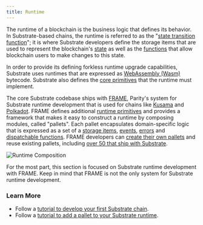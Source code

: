 ```yaml
---
title: Runtime
---
```


The runtime of a blockchain is the business logic that defines its behavior. In Substrate-based
chains, the runtime is referred to as the
"[state transition function](../getting-started/glossary#state-transition-function-stf)"; it is
where Substrate developers define the storage items that are used to represent the blockchain's
[state](../getting-started/glossary#state) as well as the [functions](../learn-substrate/extrinsics)
that allow blockchain users to make changes to this state.

In order to provide its defining forkless runtime upgrade capabilities, Substrate uses runtimes that
are expressed as [WebAssembly (Wasm)](../getting-started/glossary#webassembly-wasm) bytecode.
Substrate also defines the [core primitives](primitives#core-primitives) that the runtime must
implement.

The core Substrate codebase ships with [FRAME](frame), Parity's system for Substrate runtime
development that is used for chains like
[Kusama](https://github.com/paritytech/polkadot/blob/master/runtime/kusama/src/lib.rs) and
[Polkadot](https://github.com/paritytech/polkadot/blob/master/runtime/polkadot/src/lib.rs). FRAME
defines additional [runtime primitives](primitives#frame-primitives) and provides a framework that
makes it easy to construct a runtime by composing modules, called "pallets". Each pallet
encapsulates domain-specific logic that is expressed as a set of a [storage items](storage),
[events](events), [errors](errors) and
[dispatchable functions](../getting-started/glossary#dispatch). FRAME developers can
[create their own pallets](pallets) and reuse existing pallets, including
[over 50 that ship with Substrate](frame#prebuilt-pallets).

![Runtime Composition](assets/frame-runtime.png)

For the most part, this section is focused on Substrate runtime development with FRAME. Keep in mind
that FRAME is not the only system for Substrate runtime development.

### Learn More

- Follow a
  [tutorial to develop your first Substrate chain](../../tutorials/create-your-first-substrate-chain/).
- Follow a [tutorial to add a pallet to your Substrate runtime](../../tutorials/add-a-pallet/).
